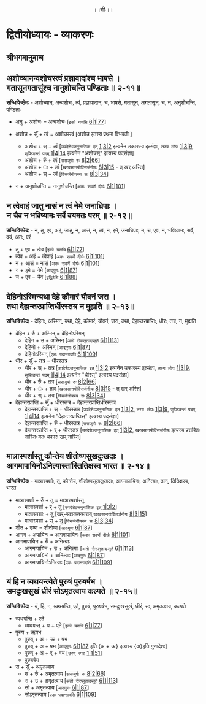 <p align="center"> ।।श्रीः।। </p>

# द्वितीयोध्यायः - व्याकरणः 

## श्रीभगवानुवाच
## अशोच्यानन्वशोचस्त्वं प्रज्ञावादांश्च भाषसे । <br> गतासूनगतासूंश्च नानुशोचन्ति पण्डिताः ॥ २-११॥

**सन्धिविच्छेदः** - अशोच्यान्, अन्वशोचः, त्वं, प्रज्ञावादान्, च, भाषसे, गतासून्, अगतासून्, च, न, अनुशोचन्ति, पण्डिताः

* अनु + अशोचः = अन्वशोचः [`इको यणचि` [6|1|77](http://ashtadhyayi.com/sutraani/6/1/77)]

* अशोच + सुँ + त्वं = अशोचस्त्वं [अशोच इतस्य प्रथमा विभक्ती ]
    * अशोच + स् + त्वं [`उपदेशेऽजनुनासिक इत्` [1|3|2](http://ashtadhyayi.com/sutraani/1/3/2) इत्यनेन उकारस्य इत्संज्ञा, `तस्य लोपः` [1|3|9](http://ashtadhyayi.com/sutraani/1/3/9), `सुप्तिङन्तं पदम्` [1|4|14](http://ashtadhyayi.com/sutraani/1/4/14) इत्यनेन "अशोचस्" इत्यस्य पदसंज्ञा]
    * अशोच + रुँ + त्वं [`ससजुषो रुः` [8|2|66](http://ashtadhyayi.com/sutraani/8/2/66)]
    * अशोच + ः  + त्वं [`खरवसानयोर्विसर्जनीयः` [8|3|15](http://ashtadhyayi.com/sutraani/8/3/15) - त् खर् अस्ति]
    * अशोच + स् + त्वं [`विसर्जनीयस्य सः` [8|3|34](http://ashtadhyayi.com/sutraani/8/3/34)]
* न + अनुशोचन्ति =  नानुशोचन्ति [`अकः सवर्णे दीर्घः` [6|1|101](http://ashtadhyayi.com/sutraani/6/1/101)]

## न त्वेवाहं जातु नासं न त्वं नेमे जनाधिपाः । <br> न चैव न भविष्यामः सर्वे वयमतः परम् ॥ २-१२॥

**सन्धिविच्छेदः** - न, तु, एव, अहं, जातु, न, आसं, न, त्वं, न, इमे, जनाधिपाः, न, च, एव, न, भविष्यामः, सर्वे, वयं, अतः, परं 

* तु + एव = त्वेव [`इको यणचि` [6|1|77](http://ashtadhyayi.com/sutraani/6/1/77)]
* त्वेव + अहं = त्वेवाहं [`अकः सवर्णे दीर्घः` [6|1|101](http://ashtadhyayi.com/sutraani/6/1/101)]
* न + आसं = नासं [`अकः सवर्णे दीर्घः` [6|1|101](http://ashtadhyayi.com/sutraani/6/1/101)]
* न + इमे = नेमे [`आद्गुणः` [6|1|87](http://ashtadhyayi.com/sutraani/6/1/87)]
* च + एव = चैव [`वृद्धिरेचि` [6|1|88](http://ashtadhyayi.com/sutraani/6/1/88)]

## देहिनोऽस्मिन्यथा देहे कौमारं यौवनं जरा । <br> तथा देहान्तरप्राप्तिर्धीरस्तत्र न मुह्यति ॥ २-१३॥

**सन्धिविच्छेदः** - देहिनः, अस्मिन्, यथा, देहे, कौमारं, यौवनं, जरा, तथा, देहान्तरप्राप्तिः, धीरः, तत्र, न, मुह्यति 

* देहिन + रुँ + अस्मिन् = देहिनोऽस्मिन्
    * देहिन + उ + अस्मिन् [`अतो रोरप्लुतादप्लुते` [6|1|113](http://ashtadhyayi.com/sutraani/6/1/113)]
    * देहिनो + अस्मिन् [`आद्गुणः` [6|1|87](http://ashtadhyayi.com/sutraani/6/1/87)]
    * देहिनोऽस्मिन् [`एङः पदान्तादति` [6|1|109](http://ashtadhyayi.com/sutraani/6/1/109)]
* धीर + सुँ + तत्र = धीरस्तत्र
    * धीर + स् + तत्र [`उपदेशेऽजनुनासिक इत्` [1|3|2](http://ashtadhyayi.com/sutraani/1/3/2) इत्यनेन उकारस्य इत्संज्ञा, `तस्य लोपः` [1|3|9](http://ashtadhyayi.com/sutraani/1/3/9), `सुप्तिङन्तं पदम्` [1|4|14](http://ashtadhyayi.com/sutraani/1/4/14) इत्यनेन "धीरस्" इत्यस्य पदसंज्ञा]
    * धीर + रुँ + तत्र [`ससजुषो रुः` [8|2|66](http://ashtadhyayi.com/sutraani/8/2/66)]
    * धीर + ः + तत्र [`खरवसानयोर्विसर्जनीयः` [8|3|15](http://ashtadhyayi.com/sutraani/8/3/15) - त् खर् अस्ति]
    * धीर + स् + तत्र [`विसर्जनीयस्य सः` [8|3|34](http://ashtadhyayi.com/sutraani/8/3/34)]
* देहान्तरप्राप्ति + सुँ + धीरस्तत्र = देहान्तरप्राप्तिर्धीरस्तत्र
    * देहान्तरप्राप्ति + स् + धीरस्तत्र [`उपदेशेऽजनुनासिक इत्` [1|3|2](http://ashtadhyayi.com/sutraani/1/3/2), `तस्य लोपः` [1|3|9](http://ashtadhyayi.com/sutraani/1/3/9), `सुप्तिङन्तं पदम्` [1|4|14](http://ashtadhyayi.com/sutraani/1/4/14) इत्यनेन "देहान्तरप्राप्तिस्" इत्यस्य पदसंज्ञा]
    * देहान्तरप्राप्ति + रुँ + धीरस्तत्र [`ससजुषो रुः` [8|2|66](http://ashtadhyayi.com/sutraani/8/2/66)]
    * देहान्तरप्राप्ति + र् + धीरस्तत्र [`उपदेशेऽजनुनासिक इत्` [1|3|2](http://ashtadhyayi.com/sutraani/1/3/2), `खरवसानयोर्विसर्जनीयः` इत्यस्य प्रसक्तिः नास्तिः यतः धकारः खर् नास्ति]

## मात्रास्पर्शास्तु कौन्तेय शीतोष्णसुखदुःखदाः । <br> आगमापायिनोऽनित्यास्तांस्तितिक्षस्व भारत ॥ २-१४॥
**सन्धिविच्छेदः** - मात्रास्पर्शाः, तु, कौन्तेय, शीतोष्णसुखदुःखदाः, आगमापायिनः, अनित्याः, तान्, तितिक्षस्व, भारत
* मात्रास्पर्शा + रुँ + तु = मात्रास्पर्शास्तु
    * मात्रास्पर्शा + र् + तु [`उपदेशेऽजनुनासिक इत्` [1|3|2](http://ashtadhyayi.com/sutraani/1/3/2)]
    * मात्रास्पर्शाः + तु [खर्-संज्ञकतकारात् `खरवसानयोर्विसर्जनीयः` [8|3|15](http://ashtadhyayi.com/sutraani/8/3/15)]
    * मात्रास्पर्शा + स् + तु [`विसर्जनीयस्य सः` [8|3|34](http://ashtadhyayi.com/sutraani/8/3/34)]
* शीत + उष्ण = शीतोष्ण [`आद्गुणः` [6|1|87](http://ashtadhyayi.com/sutraani/6/1/87)]
* आगम + अपायिनः = आगमापायिनः [`अकः सवर्णे दीर्घः` [6|1|101](http://ashtadhyayi.com/sutraani/6/1/101)]
* आगमापायिन + रुँ + अनित्याः
    * आगमापायिन + उ + अनित्याः [`अतो रोरप्लुतादप्लुते` [6|1|113](http://ashtadhyayi.com/sutraani/6/1/113)]
    * आगमापायिनो + अनित्याः [`आद्गुणः` [6|1|87](http://ashtadhyayi.com/sutraani/6/1/87)]
    * आगमापायिनोऽनित्याः [`एङः पदान्तादति` [6|1|109](http://ashtadhyayi.com/sutraani/6/1/109)]

## यं हि न व्यथयन्त्येते पुरुषं पुरुषर्षभ । <br> समदुःखसुखं धीरं सोऽमृतत्वाय कल्पते ॥ २-१५॥
**सन्धिविच्छेदः** - यं, हि, न, व्यथयन्ति, एते, पुरुषं, पुरुषर्षभ, समदुःखसुखं, धीरं, सः, अमृतत्वाय, कल्पते
* व्यथयन्ति + एते
    * व्यथयन्त् + य + एते [`इको यणचि` [6|1|77](http://ashtadhyayi.com/sutraani/6/1/77)]
* पुरुष + ऋषभ
    * पुरुष् + अ + ऋ + षभ
    * पुरुष् + अ + षभ [`आद्गुणः` [6|1|87](http://ashtadhyayi.com/sutraani/6/1/87) इति {अ + ऋ} इत्यस्य {अ}इति गुणादेशः]
    * पुरुष् + अ + र् + षभ [`उरण् रपरः` [1|1|51](http://ashtadhyayi.com/sutraani/1/1/51)]
    * पुरुषर्षभ
 * स + सुँ + अमृतत्वाय
     * स + रुँ + अमृतत्वाय [`ससजुषो रुः` [8|2|66](http://ashtadhyayi.com/sutraani/8/2/66)]
     * स + उ + अमृतत्वाय [`अतो रोरप्लुतादप्लुते` [6|1|113](http://ashtadhyayi.com/sutraani/6/1/113)]
     * सो + अमृतत्वाय [`आद्गुणः` [6|1|87](http://ashtadhyayi.com/sutraani/6/1/87)]
     * सोऽमृतत्वाय [`एङः पदान्तादति` [6|1|109](http://ashtadhyayi.com/sutraani/6/1/109)]
 
